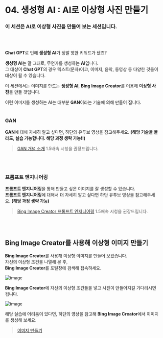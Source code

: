 # 04. 생성형 AI : AI로 이상형 사진 만들기  

### 이 세션은  AI로 이상형 사진을 만들어 보는 세션입니다.    
<br>
<br>

**Chat GPT**로 인해 **생성형 AI**가 정말 핫한 키워드가 됐죠?  

**생성형 AI**는 말 그대로, 무언가를 생성하는 **AI**입니다.  
그 대상이 **Chat GPT**의 경우 텍스트(문자)이고, 이미지, 음악, 동영상 등 다양한 것들이 대상이 될 수 있습니다.  
  
이 세션에서는 이미지를 만드는 **생성형 AI**, **Bing Image Creator**를 이용해 **이상형 사진**을 만들 것입니다.
<br>

이런 이미지를 생성하는 AI는 대부분 **GAN**이라는 기술에 의해 만들어 집니다.
<br>
<br>

### GAN 
**GAN**에 대해 자세히 알고 싶다면, 하단의 유투브 영상을 참고해주세요. **(해당 기술을 몰라도, 실습 가능합니다. 해당 과정 생략 가능!!)**
> [GAN 개념 소개](https://www.youtube.com/watch?v=vlfgMWQHKfs)
> 1.5배속 시청을 권장드립니다.

<br>
<br>

### 프롬프트 엔지니어링
**프롬프트 엔지니어링**을 통해 만들고 싶은 이미지를 잘 생성할 수 있습니다.    
**프롬프트 엔지니어링**에 대해서 더 자세히 알고 싶다면 하단 유투브 영상을 참고해주세요.  **(해당 과정 생략 가능)**  
>[Bing Image Creator 프롬프트 엔지니어링](https://youtu.be/pN2fq4fczxU?si=FY-GJQv3R13eZ5g8)
> 1.5배속 시청을 권장드립니다.  
<br>
<br>

## **Bing Image Creator**를 사용해 이상형 이미지 만들기

**Bing Image Creator**를 사용해 이상형 이미지를 만들어 보겠습니다.  
자신의 이상형 조건을 나열해 본 후,  
**Bing Image Creator**를 포털창에 검색해 접속하세요.

![image](https://github.com/KNU-MLSA/2024_3_Event/assets/114579651/bf1dc308-5af5-490e-a8d0-bb4e640e0de8)


**Bing Image Creator**에 자신의 이상형 조건들을 넣고 사진이 만들어지길 기다리시면 됩니다.  
  
![image](https://github.com/KNU-MLSA/2024_3_Event/assets/114579651/61195688-b027-4ce6-b24e-2719e8a87741)
  

   

해당 실습에 어려움이 있다면, 하단의 영상을 참고해 **Bing Image Creator**에서 이미지를 생성해 보세요.
>[이미지 만들기](https://www.youtube.com/watch?v=Muhutpw1RDY)




  
